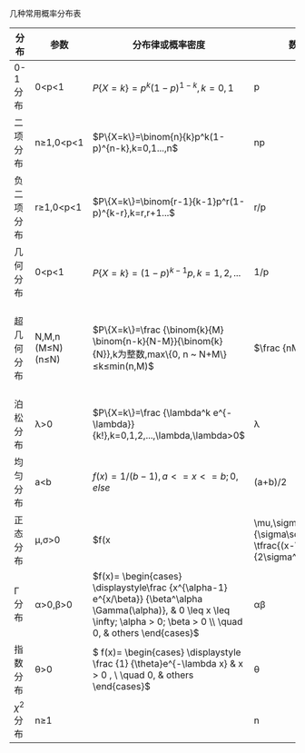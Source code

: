 几种常用概率分布表

|分布|参数|分布律或概率密度|数学期望|方差|
|----|----|--------------|-------|----|
|0-1分布|0<p<1|$P\{X=k\}=p^k(1-p)^{1-k},k=0,1$|p|p(1-p)|
|二项分布|n≥1,0<p<1|$P\{X=k\}=\binom{n}{k}p^k(1-p)^{n-k},k=0,1...,n$|np|np(1-p)|
|负二项分布|r≥1,0<p<1|$P\{X=k\}=\binom{r-1}{k-1}p^r(1-p)^{k-r},k=r,r+1...$|r/p|$r(1-p)/p^2$|
|几何分布|0<p<1|$P\{X=k\}=(1-p)^{k-1}p,k=1,2,...$|1/p|$(1-p)/p^2$|
|超几何分布|N,M,n (M≤N)(n≤N)|$P\{X=k\}=\frac {\binom{k}{M} \binom{n-k}{N-M}}{\binom{k}{N}},k为整数,max\{0, n ~ N+M\}≤k≤min(n,M)$|$\frac {nM}N$|$\frac {nM}N (1-\frac{M}{N})(\frac{N-n}{N-1})$|
|泊松分布|λ>0|$P\{X=k\}=\frac {\lambda^k e^{- \lambda}}{k!},k=0,1,2,...,\lambda,\lambda>0$ |λ|λ|
|均匀分布|a<b|$f(x) = { 1/(b-1) , a <= x <= b ;  0 , else }$|(a+b)/2|$(b-a)^2/12$|
|正态分布 |μ,σ>0|$f(x|\mu,\sigma^2)=\dfrac{1}{\sigma\sqrt{2\pi}}e^{-\tfrac{(x-\mu)^2}{2\sigma^2}}$|μ|$σ^2$|
|Γ分布|α>0,β>0|$f(x)= \begin{cases} \displaystyle\frac {x^{\alpha-1} e^{x/\beta}} {\beta^\alpha \Gamma(\alpha)}, & 0 \leq x \leq \infty; \alpha > 0; \beta > 0 \\ \quad 0, & others \end{cases}$|αβ|$αβ^2$|
|指数分布|θ>0|$ f(x)= \begin{cases} \displaystyle \frac {1} {\theta}e^{-\lambda x} & x > 0 , \\ \quad 0, & others \end{cases}$|θ|$θ^2$|
|$χ^2$分布|n≥1||n|2n|
